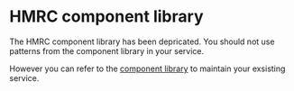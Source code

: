 # HMRC component library

The HMRC component library has been depricated. You should not use patterns from the component library in your service.

However you can refer to the [component library](https://hmrc-component-library.herokuapp.com) to maintain your exsisting service.